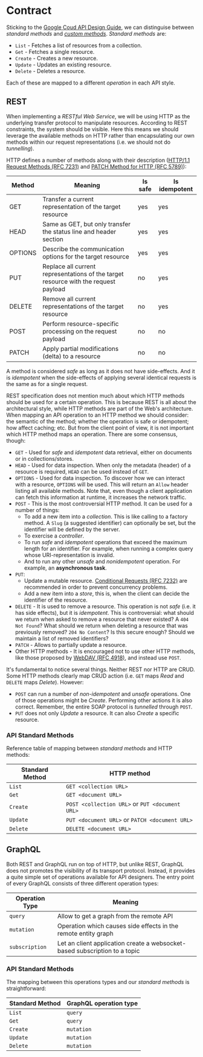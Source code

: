 # Contract
Sticking to the [Google Coud API Design Guide][], we can distinguise between _standard methods_ and [_custom methods_](method_custom.md). _Standard methods_ are:

* `List` - Fetches a list of resources from a collection.
* `Get` - Fetches a single resource.
* `Create` - Creates a new resource.
* `Update` - Updates an existing resource.
* `Delete` - Deletes a resource.

Each of these are mapped to a different _operation_ in each API style.

## REST
When implementing a _RESTful Web Service_, we will be using HTTP as the underlying transfer protocol to manipulate resources. According to REST constraints, the system should be visible. Here this means we should leverage the available methods on HTTP rather than encapsulating our own methods within our request representations (i.e. we should not do _tunnelling_).

HTTP defines a number of methods along with their description ([HTTP/1.1 Request Methods (RFC 7231)][] and [PATCH Method for HTTP (RFC 5789)][]):

| Method  | Meaning                                                                             | Is safe | Is idempotent |
|---------|-------------------------------------------------------------------------------------|---------|---------------|
| GET     | Transfer a current representation of the target resource                            | yes     | yes           |
| HEAD    | Same as GET, but only transfer the status line and header section                   | yes     | yes           |
| OPTIONS | Describe the communication options for the target resource                          | yes     | yes           |
| PUT     | Replace all current representations of the target resource with the request payload | no      | yes           |
| DELETE  | Remove all current representations of the target resource                           | no      | yes           |
| POST    | Perform resource-specific processing on the request payload                         | no      | no            |
| PATCH   | Apply partial modifications (delta) to a resource                                   | no      | no            | 

A method is considered _safe_ as long as it does not have side-effects. And it is _idempotent_ when the side-effects of applying several identical requests is the same as for a single request.

REST specification does not mention much about which HTTP methods should be used for a certain operation. This is because REST is all about the architectural style, while HTTP methods are part of the Web's architecture. When mapping an API operation to an HTTP method we should consider: the semantic of the method; whether the operation is safe or idempotent; how affect caching; etc. But from the client point of view, it is not important which HTTP method maps an operation. There are some consensus, though:

* `GET` - Used for _safe_ and _idempotent_ data retrieval, either on documents or in collections/stores.
* `HEAD` - Used for data inspection. When only the metadata (header) of a resource is required, `HEAD` can be used instead of `GET`.
* `OPTIONS` - Used for data inspection. To discover how we can interact with a resource, `OPTIONS` will be used. This will return an `Allow` header listing all available methods. Note that, even though a client application can fetch this information at runtime, it increases the network traffic.
* `POST` - This is the most controversial HTTP method. It can be used for a number of things:
  * To add a new item into a _collection_. This is like calling to a factory method. A `Slug` (a suggested identifier) can optionally be set, but the identifier will be defined by the server.
  * To exercise a _controller_.
  * To run _safe_ and _idempotent_ operations that exceed the maximum length for an identifier. For example, when running a complex query whose URI-representation is invalid.
  * And to run any other _unsafe_ and _nonidempotent_ operation. For example, an **asynchronous task**.
* `PUT`:
  * Update a mutable resource. [Conditional Requests (RFC 7232)][] are recommended in order to prevent concurrency problems.
  * Add a new item into a _store_, this is, when the client can decide the identifier of the resource.
* `DELETE` - It is used to remove a resource. This operation is not _safe_ (i.e. it has side effects), but it is _idempotent_. This is controversial: what should we return when asked to remove a resource that never existed? A `404 Not Found`? What should we return when deleting a resource that was previously removed? `204 No Content`? Is this secure enough? Should we maintain a list of removed identifiers?
* `PATCH` - Allows to partially update a resource.
* Other HTTP methods - It is encouraged not to use other HTTP methods, like those proposed by [WebDAV (RFC 4918)][], and instead use `POST`.

It's fundamental to notice several things. Neither REST nor HTTP are CRUD. Some HTTP methods clearly map CRUD action (i.e. `GET` maps _Read_ and `DELETE` maps _Delete_). However:

* `POST` can run a number of _non-idempotent_ and _unsafe_ operations. One of those operations might be _Create_. Performing other actions it is also correct. Remember, the entire SOAP protocol is _tunnelled_ through `POST`.
* `PUT` does not only _Update_ a resource. It can also _Create_ a specific resource.

### API Standard Methods
Reference table of mapping between _standard methods_ and HTTP methods:

| Standard Method   | HTTP method                                         |
|-------------------|-----------------------------------------------------|
| `List`            | `GET <collection URL>`                              |
| `Get`             | `GET <document URL>`                                |
| `Create`          | `POST <collection URL>` or `PUT <document URL>`     |
| `Update`          | `PUT <document URL>` or `PATCH <document URL>`      |
| `Delete`          | `DELETE <document URL>`                             |

## GraphQL
Both REST and GraphQL run on top of HTTP, but unlike REST, GraphQL does not promotes the visibility of its transport protocol. Instead, it provides a quite simple set of operations available for API designers. The entry point of every GraphQL consists of three different operation types:

| Operation Type | Meaning                                                                    |
|----------------|----------------------------------------------------------------------------|
| `query`        | Allow to get a graph from the remote API                                   |
| `mutation`     | Operation which causes side effects in the remote entity graph             |
| `subscription` | Let an client application create a websocket-based subscription to a topic |

### API Standard Methods
The mapping between this operations types and our _standard methods_ is straightforward:

| Standard Method   | GraphQL operation type    |
|-------------------|---------------------------|
| `List`            | `query`                   |
| `Get`             | `query`                   |
| `Create`          | `mutation`                |
| `Update`          | `mutation`                |
| `Delete`          | `mutation`                |

[Google Coud API Design Guide]: https://cloud.google.com/apis/design/standard_methods
[HTTP/1.1 Request Methods (RFC 7231)]: https://tools.ietf.org/html/rfc7231#section-4.1
[PATCH Method for HTTP (RFC 5789)]: https://tools.ietf.org/html/rfc5789
[Conditional Requests (RFC 7232)]: https://tools.ietf.org/html/rfc7232
[WebDAV (RFC 4918)]: https://tools.ietf.org/html/rfc4918
